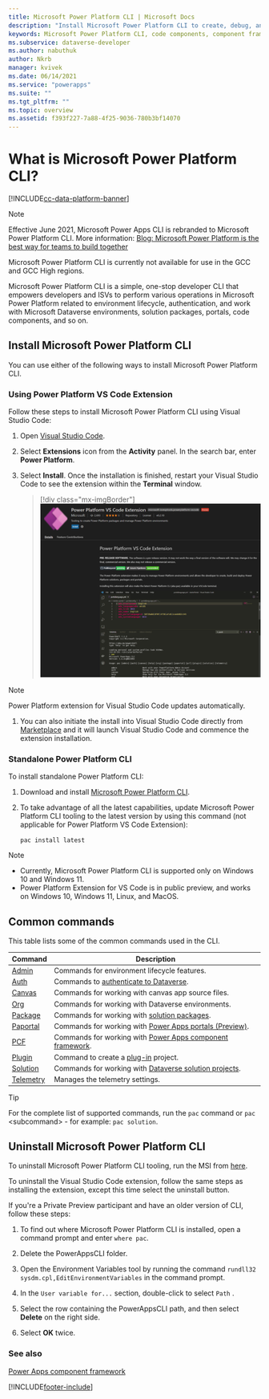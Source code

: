 ```yaml
---
title: Microsoft Power Platform CLI | Microsoft Docs
description: "Install Microsoft Power Platform CLI to create, debug, and deploy code components by using Power Apps component framework."
keywords: Microsoft Power Platform CLI, code components, component framework, CLI
ms.subservice: dataverse-developer
ms.author: nabuthuk
author: Nkrb
manager: kvivek
ms.date: 06/14/2021
ms.service: "powerapps"
ms.suite: ""
ms.tgt_pltfrm: ""
ms.topic: overview
ms.assetid: f393f227-7a88-4f25-9036-780b3bf14070
---
```


# What is Microsoft Power Platform CLI? 

[!INCLUDE[cc-data-platform-banner](../../includes/cc-data-platform-banner.md)]

> [!NOTE] 
> Effective June 2021, Microsoft Power Apps CLI is rebranded to Microsoft Power Platform CLI. More information: [Blog: Microsoft Power Platform is the best way for teams to build together](https://cloudblogs.microsoft.com/powerplatform/2021/05/25/microsoft-power-platform-is-the-best-way-for-teams-to-build-together/)<p/>Microsoft Power Platform CLI is currently not available for use in the GCC and GCC High regions.

Microsoft Power Platform CLI is a simple, one-stop developer CLI that empowers developers and ISVs to perform various operations in Microsoft Power Platform related to environment lifecycle, authentication, and work with Microsoft Dataverse environments, solution packages, portals, code components, and so on.  

## Install Microsoft Power Platform CLI

You can use either of the following ways to install Microsoft Power Platform CLI.

### Using Power Platform VS Code Extension

Follow these steps to install Microsoft Power Platform CLI using Visual Studio Code:

1. Open [Visual Studio Code](https://code.visualstudio.com/).
1. Select **Extensions** icon from the **Activity** panel. In the search bar, enter **Power Platform**.
1. Select **Install**. Once the installation is finished, restart your Visual Studio Code to see the extension within the **Terminal** window.

   > [!div class="mx-imgBorder"]
   > ![VS code extension install.](media/power-platform-vs-code-extension-install.png "VS code extension install")
   
> [!NOTE]
> Power Platform extension for Visual Studio Code updates automatically. 

1. You can also initiate the install into Visual Studio Code directly from [Marketplace]( https://aka.ms/ppcvscode) and it will launch Visual Studio Code and commence the extension installation.

### Standalone Power Platform CLI

To install standalone Power Platform CLI:

<!--1. Install [Npm](https://www.npmjs.com/get-npm) (comes with Node.js) or [Node.js](https://nodejs.org/en/) (comes with npm). We recommend LTS (Long Term Support) version 10.15.3 LTS because it seems to be the most stable.

1. Install [.NET Framework 4.6.2 Developer Pack](https://dotnet.microsoft.com/download/dotnet-framework/net462). 

1. If you don’t already have Visual Studio 2017 or later, follow one of these options:
   - Option 1: Install [Visual Studio 2017](https://docs.microsoft.com/visualstudio/install/install-visual-studio?view=vs-2017) or later.
   - Option 2: Install [.NET Core 2.2 SDK](https://dotnet.microsoft.com/download/dotnet-core/2.2) and then install [Visual Studio Code](https://code.visualstudio.com/Download)-->
1. Download and install [Microsoft Power Platform CLI](https://aka.ms/PowerAppsCLI).

1. To take advantage of all the latest capabilities, update Microsoft Power Platform CLI tooling to the latest version by using this command (not applicable for Power Platform VS Code Extension):
    ```CLI
    pac install latest

    ```
> [!NOTE]
> - Currently, Microsoft Power Platform CLI is supported only on Windows 10 and Windows 11.
> - Power Platform Extension for VS Code is in public preview, and works on Windows 10, Windows 11, Linux, and MacOS.

## Common commands

This table lists some of the common commands used in the CLI.

|Command|Description|
|-------|-----------|
|[Admin](cli/reference/admin-command.md)|Commands for environment lifecycle features.|
|[Auth](cli/reference/auth-command.md)|Commands to [authenticate to Dataverse](../component-framework/import-custom-controls.md#connecting-to-your-environment).|
|[Canvas](cli/reference/canvas-command.md)|Commands for working with canvas app source files.|
|[Org](cli/reference/org-command.md)|Commands for working with Dataverse environments.|
|[Package](cli/reference/package-command.md)|Commands for working with [solution packages](/power-platform/alm/package-deployer-tool).|
|[Paportal](cli/reference/paportal-command.md)|Commands for working with [Power Apps portals (Preview)](../../maker/portals/power-apps-cli.md).|
|[PCF](cli/reference/pcf-command.md)|Commands for working with [Power Apps component framework](../component-framework/overview.md).|
|[Plugin](cli/reference/plugin-command.md)|Command to create a [plug-in](./plug-ins.md) project.|
|[Solution](cli/reference/solution-command.md)|Commands for working with [Dataverse solution projects](../../maker/data-platform/solutions-overview.md).|
|[Telemetry](cli/reference/telemetry-command.md)|Manages the telemetry settings.|

> [!TIP]
> For the complete list of supported commands, run the `pac` command or `pac` \<subcommand> - for example: `pac solution`.

## Uninstall Microsoft Power Platform CLI 

To uninstall Microsoft Power Platform CLI tooling, run the MSI from [here](https://aka.ms/PowerPlatformCLI).

To uninstall the Visual Studio Code extension, follow the same steps as installing the extension, except this time select the uninstall button.

If you're a Private Preview participant and have an older version of CLI, follow these steps:

1. To find out where Microsoft Power Platform CLI is installed, open a command prompt and enter `where pac`.

1. Delete the PowerAppsCLI folder.

1. Open the Environment Variables tool by running the command `rundll32 sysdm.cpl,EditEnvironmentVariables` in the command prompt.

1. In the `User variable for...` section, double-click to select `Path` .

1. Select the row containing the PowerAppsCLI path, and then select **Delete** on the right side.

1. Select **OK** twice.


### See also

[Power Apps component framework](../component-framework/overview.md)


[!INCLUDE[footer-include](../../includes/footer-banner.md)]
